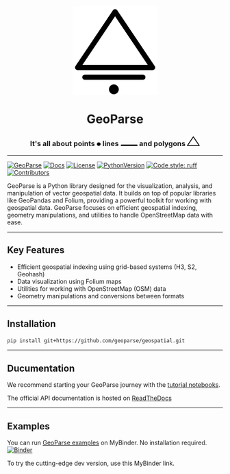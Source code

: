 <h1 align="center"><img align="center" src="tutorials/data/geoparse_logo.png" alt="GeoParse Logo" width="200"/></h1>
<h1 align="center">GeoParse</h1>
<h3 align="center">It's all about points <img src="tutorials/data/point.png" width="10"/> lines <img src="tutorials/data/line.png" width="40"/> and polygons <img src="tutorials/data/polygon.png" width="30"/></h3>

---

[![GeoParse](https://img.shields.io/badge/GeoParse-008000.svg)](https://geoparse.io)
[![Docs](https://img.shields.io/badge/Docs-Read%20Now-blue?logo=readthedocs&logoColor=white)](https://geo-parse.readthedocs.io/en/latest/)
[![License](https://img.shields.io/badge/License-MIT-green?logo=open-source-initiative&logoColor=white)](https://github.com/geoparse/geospatial/blob/main/LICENSE)
[![PythonVersion](https://img.shields.io/badge/python-3.9%20%7C%203.10%20%7C%203.11%20%7C%203.12-blue?style=flat&logo=python&logoColor=white&labelColor=gray)](https://www.python.org/)
[![Code style: ruff](https://img.shields.io/badge/code%20style-Ruff-000000.svg)](https://github.com/astral-sh/ruff)
[![Contributors](https://img.shields.io/github/contributors/geoparse/geospatial)](https://github.com/geoparse/geospatial/graphs/contributors)


GeoParse is a Python library designed for the visualization, analysis, and manipulation of vector geospatial data. It builds on top of popular libraries like GeoPandas and Folium, providing a powerful toolkit for working with geospatial data. GeoParse focuses on efficient geospatial indexing, geometry manipulations, and utilities to handle OpenStreetMap data with ease.

---

## Key Features
* Efficient geospatial indexing using grid-based systems (H3, S2, Geohash)
* Data visualization using Folium maps
* Utilities for working with OpenStreetMap (OSM) data
* Geometry manipulations and conversions between formats
  
---

## Installation


`pip install git+https://github.com/geoparse/geospatial.git`

---

## Ducumentation
We recommend starting your GeoParse journey with the [tutorial notebooks](https://github.com/geoparse/geoparse/tree/main/tutorials).

The official API documentation is hosted on [ReadTheDocs](https://geo-parse.readthedocs.io/en/latest/)

---

## Examples

You can run [GeoParse examples](https://github.com/geoparse/geoparse/tree/main/tutorials) on MyBinder. No installation required. [![Binder](https://mybinder.org/badge_logo.svg)](https://mybinder.org/v2/gh/geoparse/geoparse/main?labpath=tutorials%2F00_visualization.ipynb)

To try the cutting-edge dev version, use this MyBinder link.
